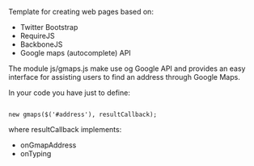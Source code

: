 Template for creating web pages based on:

- Twitter Bootstrap
- RequireJS
- BackboneJS
- Google maps (autocomplete) API

The module js/gmaps.js make use og Google API and provides an easy interface for assisting users to find an address through Google Maps.

In your code you have just to define:

<code>
new gmaps($('#address'), resultCallback);
</code>

where resultCallback implements:
- onGmapAddress
- onTyping


